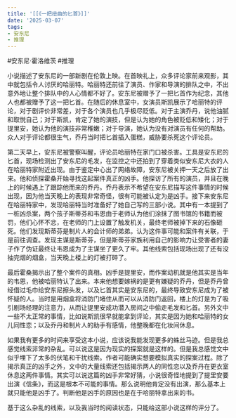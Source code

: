 ```yaml
---
title: '[[《一把扭曲的匕首》]]'
date: '2025-03-07'
tags:
- 安东尼
- 推理
---
```

#安东尼·霍洛维茨 #推理 

小说描述了安东尼的一部新剧在伦敦上映。在首映礼上，众多评论家前来观影，其中就包括令人讨厌的哈丽特。哈丽特还前往了演员、作家和导演的排队之中，不出意外地让整个排队中的人心情都不好了。安东尼被赠予了一把匕首作为纪念，其他人也都被赠予了这一把匕首。在随后的休息室中，女演员斯凯展示了哈丽特的评论，对于剧评价非常差，对于各个演员也几乎极尽贬低。对于主演乔丹，说他油腻和取悦自己；对于斯凯，肯定了她的演技，但是认为她的角色被贬低和矮化；对于提里安，她认为他的演技非常稚嫩；对于导演，她认为没有对演员有任何的帮助。众人对于评论都很生气，乔丹当时把匕首插入蛋糕，威胁要杀死这个评论员。

第二天早上，安东尼被警察叫醒，评论员哈丽特在家门口被杀害。工具是安东尼的匕首，现场检测出了安东尼的毛发，在监控之中还拍到了穿着类似安东尼大衣的人在哈丽特家附近出现。由于鉴定中心出了网络故障，安东尼被关押一天之后放了出来。他和侦探霍桑开始寻找这起案件真正的凶手。他探访了所有的演员，并且在晚上的时候遇上了跟踪他而来的乔丹。乔丹表示不希望在安东尼描写这件事情的时候出现，因为他当天晚上的表现非常奇怪，很有可能被认定为是凶手。接下来安东尼在哈丽特家中，发现哈丽特当时准备好了她自己写的三部小说。其中有一本提到了一桩凶杀案，两个孩子斯蒂芬和韦恩由于老师认为他们涂抹了图书馆的书籍而被罚，他们心怀不忿，在老师的门上设置了触发机关，最终老师被掉下来的石像砸死。他们发现斯蒂芬是制片人的会计师的弟弟。认为这件事可能和案件有关联，于是前往调查。发现主谋是斯蒂芬，但是斯蒂芬家族利用自己的影响力让受害者的妻子作了伪证最终让韦恩成为了主谋坐了更久了牢。其他线索包括现场出现了还有没抽完烟的烟盒，当天晚上楼上的灯被打碎了。

最后霍桑揭示出了整个案件的真相。凶手是提里安，而作案动机就是他其实是当年的韦恩，他被哈丽特认了出来。本来他想要嫁祸的是更有嫌疑的乔丹，但是乔丹曾经借过毛巾给安东尼擦头发，以及匕首其实是安东尼的，最终导致安东尼成为了被怀疑的人。当时是用烟盒将消防门堵住从而可以从消防门返回，楼上的灯是为了吸引剧场经理的注意力，从而让提里安成功潜入房间之中偷走毛发和匕首。另外文中一些不太正常的事情，比如说斯凯很早就能拿到评论，其实是因为她和哈丽特的女儿同性恋；以及乔丹和制片人的助手有感情，他整晚都在化妆间休息。

如果我有更多的时间来享受这本小说，应该说我能发现更多的蛛丝马迹。但是我总感觉线索非常的杂乱。可以说这是因为现实的探案就是这样的。但是我总感觉文中似乎埋下了太多的伏笔和干扰线索。作者可能确实想要模拟真实的探案过程。除了揭示真正的凶手之外，文中的大量线索还包括揭示两人的同性恋以及乔丹在更衣室休息这两件事情。其实可以说这篇的凶手非常好猜，小说很奇怪地提到了提里安要出演《信条》，而这是根本不可能的事情。那么说明他肯定没有出演，那么基本上就只能他是凶手了。判断他是凶手的原因也是在于哈丽特拿出来的书。

基于这么杂乱的线索，以及我当时的阅读状态，只能给这部小说这样的评分了。
